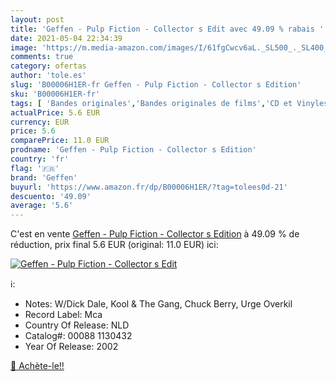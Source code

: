 ```yaml
---
layout: post
title: 'Geffen - Pulp Fiction - Collector s Edit avec 49.09 % rabais '
date: 2021-05-04 22:34:39
image: 'https://m.media-amazon.com/images/I/61fgCwcv6aL._SL500_._SL400_.jpg'
comments: true
category: ofertas
author: 'tole.es'
slug: 'B00006H1ER-fr Geffen - Pulp Fiction - Collector s Edition'
sku: 'B00006H1ER-fr'
tags: [ 'Bandes originales','Bandes originales de films','CD et Vinyles','Genres','Pop','Pop Rock','R&B, Soul et Funk','Rock','Soul Music','geffen', ]
actualPrice: 5.6 EUR
currency: EUR
price: 5.6
comparePrice: 11.0 EUR
prodname: 'Geffen - Pulp Fiction - Collector s Edition'
country: 'fr'
flag: '🇫🇷'
brand: 'Geffen'
buyurl: 'https://www.amazon.fr/dp/B00006H1ER/?tag=tolees0d-21'
descuento: '49.09'
average: '5.6'
---
```


C'est en vente [Geffen - Pulp Fiction - Collector s Edition](https://www.amazon.fr/dp/B00006H1ER/?tag=tolees0d-21)  à  49.09 % de réduction, prix final  5.6 EUR (original: 11.0 EUR) ici:

[![Geffen - Pulp Fiction - Collector s Edit](https://m.media-amazon.com/images/I/61fgCwcv6aL._SL500_._SL400_.jpg)](https://www.amazon.fr/dp/B00006H1ER/?tag=tolees0d-21)

ℹ️:

- Notes: W/Dick Dale, Kool & The Gang, Chuck Berry, Urge Overkil
- Record Label: Mca
- Country Of Release: NLD
- Catalog#: 00088 1130432
- Year Of Release: 2002

[🛒 Achète-le!!](https://www.amazon.fr/dp/B00006H1ER/?tag=tolees0d-21)
